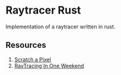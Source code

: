 # Raytracer Rust

Implementation of a raytracer written in rust.

## Resources
1. [Scratch a Pixel](https://www.scratchapixel.com/)
2. [RayTracing In One Weekend](https://raytracing.github.io/books/RayTracingInOneWeekend.html)
